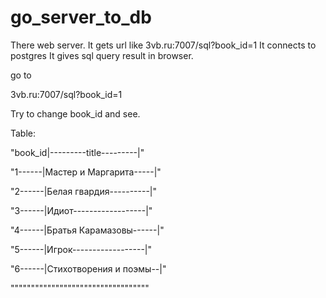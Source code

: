 # go_server_to_db
There web server.
It gets url like 3vb.ru:7007/sql?book_id=1
It connects to postgres
It gives sql query result in browser.

go to 

3vb.ru:7007/sql?book_id=1

Try to change book_id and see.

Table:

"book_id|---------title---------|"

"1------|Мастер и Маргарита-----|"

"2------|Белая гвардия----------|"

"3------|Идиот------------------|"

"4------|Братья Карамазовы------|"

"5------|Игрок------------------|"

"6------|Стихотворения и поэмы--|"

""""""""""""""""""""""""""""""""""

